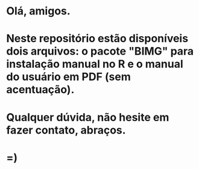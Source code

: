 # Olá, amigos.
# Neste repositório estão disponíveis dois arquivos: o pacote "BIMG" para instalação manual no R e o manual do usuário em PDF (sem acentuação).
# Qualquer dúvida, não hesite em fazer contato, abraços.
# =)
